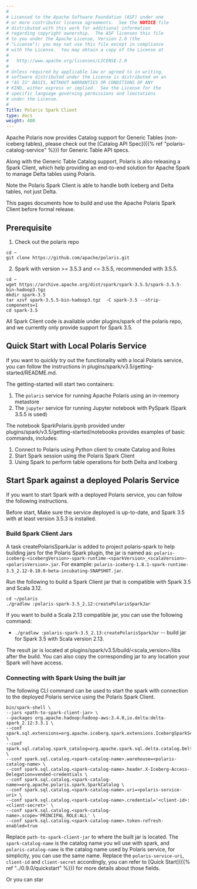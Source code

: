 ```yaml
---
#
# Licensed to the Apache Software Foundation (ASF) under one
# or more contributor license agreements.  See the NOTICE file
# distributed with this work for additional information
# regarding copyright ownership.  The ASF licenses this file
# to you under the Apache License, Version 2.0 (the
# "License"); you may not use this file except in compliance
# with the License.  You may obtain a copy of the License at
#
#   http://www.apache.org/licenses/LICENSE-2.0
#
# Unless required by applicable law or agreed to in writing,
# software distributed under the License is distributed on an
# "AS IS" BASIS, WITHOUT WARRANTIES OR CONDITIONS OF ANY
# KIND, either express or implied.  See the License for the
# specific language governing permissions and limitations
# under the License.
#
Title: Polaris Spark Client
type: docs
weight: 400
---
```


Apache Polaris now provides Catalog support for Generic Tables (non-iceberg tables), please check out 
the [Catalog API Spec]({{% ref "polaris-catalog-service" %}}) for Generic Table API specs.

Along with the Generic Table Catalog support, Polaris is also releasing a Spark Client, which help
providing an end-to-end solution for Apache Spark to manage Delta tables using Polaris.

Note the Polaris Spark Client is able to handle both Iceberg and Delta tables, not just Delta.

This pages documents how to build and use the Apache Polaris Spark Client before formal release.

## Prerequisite
1. Check out the polaris repo
```shell
cd ~
git clone https://github.com/apache/polaris.git
```
2. Spark with version >= 3.5.3 and <= 3.5.5, recommended with 3.5.5.
```shell
cd ~
wget https://archive.apache.org/dist/spark/spark-3.5.5/spark-3.5.5-bin-hadoop3.tgz 
mkdir spark-3.5
tar xzvf spark-3.5.5-bin-hadoop3.tgz  -C spark-3.5 --strip-components=1
cd spark-3.5
```

All Spark Client code is available under plugins/spark of the polaris repo, and we currently only provide 
support for Spark 3.5.

## Quick Start with Local Polaris Service
If you want to quickly try out the functionality with a local Polaris service, you can follow the instructions
in plugins/spark/v3.5/getting-started/README.md.

The getting-started will start two containers:
1) The `polaris` service for running Apache Polaris using an in-memory metastore
2) The `jupyter` service for running Jupyter notebook with PySpark (Spark 3.5.5 is used)

The notebook SparkPolaris.ipynb provided under plugins/spark/v3.5/getting-started/notebooks provides examples 
of basic commands, includes:
1) Connect to Polaris using Python client to create Catalog and Roles
2) Start Spark session using the Polaris Spark Client
3) Using Spark to perform table operations for both Delta and Iceberg

## Start Spark against a deployed Polaris Service
If you want to start Spark with a deployed Polaris service, you can follow the following instructions.

Before start, Make sure the service deployed is up-to-date, and Spark 3.5 with at least version 3.5.3 is installed. 

### Build Spark Client Jars
A task createPolarisSparkJar is added to project polaris-spark to help building jars for the Polaris Spark plugin, 
the jar is named as:
`polaris-iceberg-<icebergVersion>-spark-runtime-<sparkVersion>_<scalaVersion>-<polarisVersion>.jar`. 
For example:
`polaris-iceberg-1.8.1-spark-runtime-3.5_2.12-0.10.0-beta-incubating-SNAPSHOT.jar`.

Run the following to build a Spark Client jar that is compatible with Spark 3.5 and Scala 3.12.
```shell
cd ~/polaris
./gradlew :polaris-spark-3.5_2.12:createPolarisSparkJar
```
If you want to build a Scala 2.13 compatible jar, you can use the following command:
- `./gradlew :polaris-spark-3.5_2.13:createPolarisSparkJar` -- build jar for Spark 3.5 with Scala version 2.13.

The result jar is located at plugins/spark/v3.5/build/<scala_version>/libs after the build. You can also copy the
corresponding jar to any location your Spark will have access.

### Connecting with Spark Using the built jar
The following CLI command can be used to start the spark with connection to the deployed Polaris service using
the Polaris Spark Client.

```shell
bin/spark-shell \
--jars <path-to-spark-client-jar> \
--packages org.apache.hadoop:hadoop-aws:3.4.0,io.delta:delta-spark_2.12:3.3.1 \
--conf spark.sql.extensions=org.apache.iceberg.spark.extensions.IcebergSparkSessionExtensions,io.delta.sql.DeltaSparkSessionExtension \
--conf spark.sql.catalog.spark_catalog=org.apache.spark.sql.delta.catalog.DeltaCatalog \
--conf spark.sql.catalog.<spark-catalog-name>.warehouse=<polaris-catalog-name> \
--conf spark.sql.catalog.<spark-catalog-name>.header.X-Iceberg-Access-Delegation=vended-credentials \
--conf spark.sql.catalog.<spark-catalog-name>=org.apache.polaris.spark.SparkCatalog \
--conf spark.sql.catalog.<spark-catalog-name>.uri=<polaris-service-uri> \
--conf spark.sql.catalog.<spark-catalog-name>.credential='<client-id>:<client-secret>' \
--conf spark.sql.catalog.<spark-catalog-name>.scope='PRINCIPAL_ROLE:ALL' \
--conf spark.sql.catalog.<spark-catalog-name>.token-refresh-enabled=true
```

Replace `path-to-spark-client-jar` to where the built jar is located. The `spark-catalog-name` is the catalog name you
wil use with spark, and `polaris-catalog-name` is the catalog name used by Polaris service, for simplicity, you can use
the same name. Replace the `polaris-service-uri`, `client-id` and `client-secret` accordingly, you can refer to
[Quick Start]({{% ref "../0.9.0/quickstart" %}}) for more details about those fields.

Or you can star